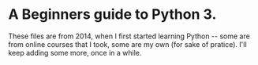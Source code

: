 # A Beginners guide to Python 3.

These files are from 2014, when I first started learning Python -- some are from online courses that I took, some are my own (for sake of pratice). I'll keep adding some more, once in a while.
